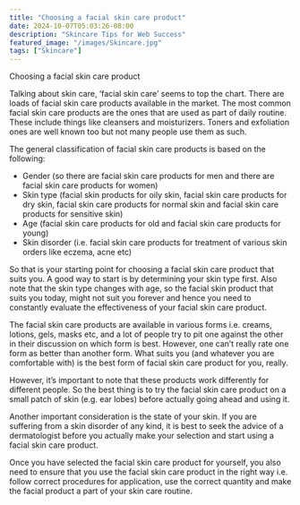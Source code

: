 ```yaml
---
title: "Choosing a facial skin care product"
date: 2024-10-07T05:03:26-08:00
description: "Skincare Tips for Web Success"
featured_image: "/images/Skincare.jpg"
tags: ["Skincare"]
---
```


Choosing a facial skin care product

Talking about skin care, ‘facial skin care’ seems to top the chart. There are loads of facial skin care products available in the market. The most common facial skin care products are the ones that are used as part of daily routine. These include things like cleansers and moisturizers. Toners and exfoliation ones are well known too but not many people use them as such. 

The general classification of facial skin care products is based on the following: 

* Gender (so there are facial skin care products for men and there are facial skin care products for women)
* Skin type (facial skin products for oily skin, facial skin care products for dry skin, facial skin care products for normal skin and facial skin care products for sensitive skin)
* Age (facial skin care products for old and facial skin care products for young)
* Skin disorder (i.e. facial skin care products for treatment of various skin orders like eczema, acne etc)

So that is your starting point for choosing a facial skin care product that suits you. A good way to start is by determining your skin type first. Also note that the skin type changes with age, so the facial skin product that suits you today, might not suit you forever and hence you need to constantly evaluate the effectiveness of your facial skin care product.

The facial skin care products are available in various forms i.e. creams, lotions, gels, masks etc, and a lot of people try to pit one against the other in their discussion on which form is best. However, one can’t really rate one form as better than another form. What suits you (and whatever you are comfortable with) is the best form of facial skin care product for you, really. 

However, it’s important to note that these products work differently for different people. So the best thing is to try the facial skin care product on a small patch of skin (e.g. ear lobes) before actually going ahead and using it.

Another important consideration is the state of your skin. If you are suffering from a skin disorder of any kind, it is best to seek the advice of a dermatologist before you actually make your selection and start using a facial skin care product.

Once you have selected the facial skin care product for yourself, you also need to ensure that you use the facial skin care product in the right way i.e. follow correct procedures for application, use the correct quantity and make the facial product a part of your skin care routine. 


